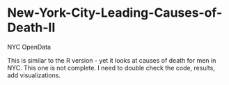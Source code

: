# New-York-City-Leading-Causes-of-Death-II
NYC OpenData

This is similar to the R version - yet it looks at causes of death for men in NYC.   This one is not complete.  I need to double check the code, results, add visualizations.
